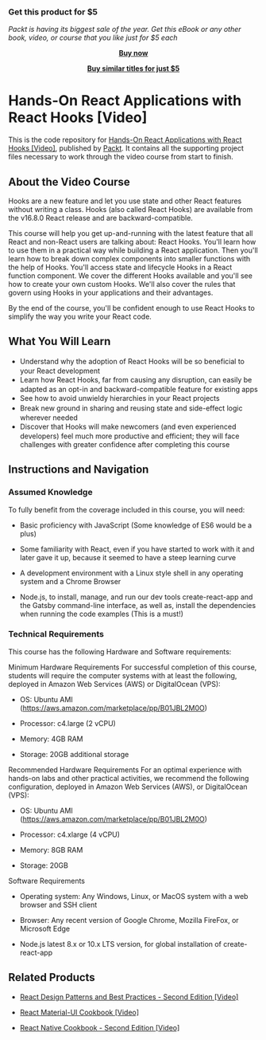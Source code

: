 
### Get this product for $5

<i>Packt is having its biggest sale of the year. Get this eBook or any other book, video, or course that you like just for $5 each</i>


<b><p align='center'>[Buy now](https://packt.link/9781838649333)</p></b>


<b><p align='center'>[Buy similar titles for just $5](https://subscription.packtpub.com/search)</p></b>


# Hands-On React Applications with React Hooks [Video]
This is the code repository for [Hands-On React Applications with React Hooks [Video]](https://www.packtpub.com/web-development/hands-on-react-applications-with-react-hooks-video), published by [Packt](https://www.packtpub.com/?utm_source=github). It contains all the supporting project files necessary to work through the video course from start to finish.
## About the Video Course
Hooks are a new feature and let you use state and other React features without writing a class. Hooks (also called React Hooks) are available from the v16.8.0 React release and are backward-compatible.

This course will help you get up-and-running with the latest feature that all React and non-React users are talking about: React Hooks. You'll learn how to use them in a practical way while building a React application. Then you'll learn how to break down complex components into smaller functions with the help of Hooks. You'll access state and lifecycle Hooks in a React function component. We cover the different Hooks available and you'll see how to create your own custom Hooks. We'll also cover the rules that govern using Hooks in your applications and their advantages.

By the end of the course, you'll be confident enough to use React Hooks to simplify the way you write your React code.


<H2>What You Will Learn</H2>
<DIV class=book-info-will-learn-text>
<UL>
<LI><SPAN style="LINE-HEIGHT: 20px; BACKGROUND-COLOR: transparent">Understand why the adoption of React Hooks will be so beneficial to your React development</SPAN> 
<LI><SPAN style="LINE-HEIGHT: 20px; BACKGROUND-COLOR: transparent">Learn how React Hooks, far from causing any disruption, can easily be adapted as an opt-in and backward-compatible feature for existing apps</SPAN> 
<LI><SPAN style="LINE-HEIGHT: 20px; BACKGROUND-COLOR: transparent">See how to avoid unwieldy hierarchies in your React projects</SPAN> 
<LI><SPAN style="LINE-HEIGHT: 20px; BACKGROUND-COLOR: transparent">Break new ground in sharing and reusing state and side-effect logic wherever needed</SPAN> 
<LI><SPAN style="LINE-HEIGHT: 20px; BACKGROUND-COLOR: transparent">Discover that Hooks will make newcomers (and even experienced developers) feel much more productive and efficient; they will face challenges with greater confidence after completing this course</SPAN></LI></UL></DIV>

## Instructions and Navigation
### Assumed Knowledge
To fully benefit from the coverage included in this course, you will need:<br/>

* Basic proficiency with JavaScript (Some knowledge of ES6 would be a plus)

* Some familiarity with React, even if you have started to work with it and later gave it up, because it seemed to have a steep learning curve

* A development environment with a Linux style shell in any operating system and a Chrome Browser

* Node.js, to install, manage, and run our dev tools create-react-app and the Gatsby command-line interface, as well as, install the dependencies when running the code examples (This is a must!)

### Technical Requirements
This course has the following Hardware and Software requirements:<br/>

Minimum Hardware Requirements
For successful completion of this course, students will require the computer systems with at least the following, deployed in Amazon Web Services (AWS) or DigitalOcean (VPS):

* OS: Ubuntu AMI (https://aws.amazon.com/marketplace/pp/B01JBL2M0O) 

* Processor: c4.large (2 vCPU)

* Memory:  4GB RAM

* Storage: 20GB additional storage

Recommended Hardware Requirements
For an optimal experience with hands-on labs and other practical activities, we recommend the following configuration, deployed in Amazon Web Services (AWS), or DigitalOcean (VPS):

* OS: Ubuntu AMI (https://aws.amazon.com/marketplace/pp/B01JBL2M0O) 

* Processor: c4.xlarge (4 vCPU)

* Memory: 8GB RAM

* Storage: 20GB 

Software Requirements

* Operating system: Any Windows, Linux, or MacOS system with a web browser and SSH client

* Browser: Any recent version of Google Chrome, Mozilla FireFox, or Microsoft Edge

* Node.js latest 8.x or 10.x LTS version, for global installation of create-react-app

## Related Products
* [React Design Patterns and Best Practices - Second Edition [Video]](https://www.packtpub.com/web-development/react-design-patterns-and-best-practices-second-edition)

* [React Material-UI Cookbook [Video]](https://www.packtpub.com/application-development/react-material-ui-cookbook)

* [React Native Cookbook - Second Edition [Video]](https://www.packtpub.com/application-development/react-native-cookbook-second-edition)

